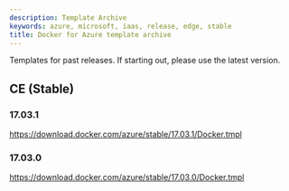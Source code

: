 ```yaml
---
description: Template Archive
keywords: azure, microsoft, iaas, release, edge, stable
title: Docker for Azure template archive
---
```


Templates for past releases. If starting out, please use the latest version.

## CE (Stable)

### 17.03.1

https://download.docker.com/azure/stable/17.03.1/Docker.tmpl

### 17.03.0

https://download.docker.com/azure/stable/17.03.0/Docker.tmpl
